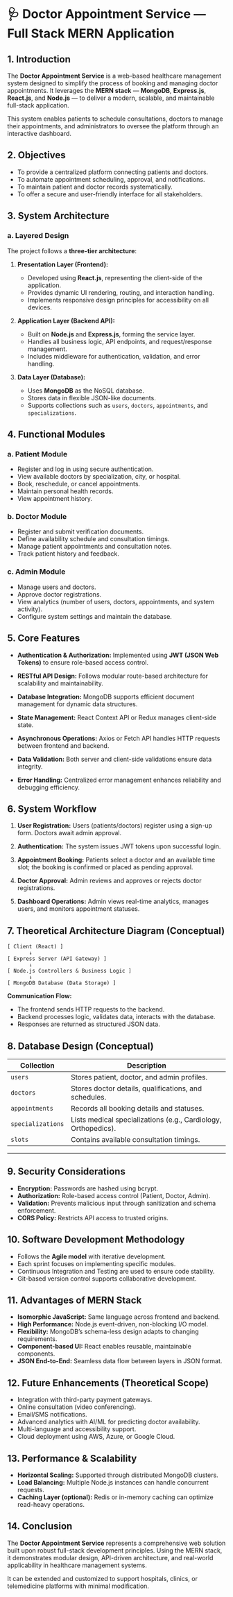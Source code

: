 

# 🩺 Doctor Appointment Service — Full Stack MERN Application

## 1. Introduction

The **Doctor Appointment Service** is a web-based healthcare management system designed to simplify the process of booking and managing doctor appointments.
It leverages the **MERN stack** — **MongoDB**, **Express.js**, **React.js**, and **Node.js** — to deliver a modern, scalable, and maintainable full-stack application.

This system enables patients to schedule consultations, doctors to manage their appointments, and administrators to oversee the platform through an interactive dashboard.



## 2. Objectives

* To provide a centralized platform connecting patients and doctors.
* To automate appointment scheduling, approval, and notifications.
* To maintain patient and doctor records systematically.
* To offer a secure and user-friendly interface for all stakeholders.



## 3. System Architecture

### a. Layered Design

The project follows a **three-tier architecture**:

1. **Presentation Layer (Frontend):**

   * Developed using **React.js**, representing the client-side of the application.
   * Provides dynamic UI rendering, routing, and interaction handling.
   * Implements responsive design principles for accessibility on all devices.

2. **Application Layer (Backend API):**

   * Built on **Node.js** and **Express.js**, forming the service layer.
   * Handles all business logic, API endpoints, and request/response management.
   * Includes middleware for authentication, validation, and error handling.

3. **Data Layer (Database):**

   * Uses **MongoDB** as the NoSQL database.
   * Stores data in flexible JSON-like documents.
   * Supports collections such as `users`, `doctors`, `appointments`, and `specializations`.



## 4. Functional Modules

### a. Patient Module

* Register and log in using secure authentication.
* View available doctors by specialization, city, or hospital.
* Book, reschedule, or cancel appointments.
* Maintain personal health records.
* View appointment history.

### b. Doctor Module

* Register and submit verification documents.
* Define availability schedule and consultation timings.
* Manage patient appointments and consultation notes.
* Track patient history and feedback.

### c. Admin Module

* Manage users and doctors.
* Approve doctor registrations.
* View analytics (number of users, doctors, appointments, and system activity).
* Configure system settings and maintain the database.


## 5. Core Features

* **Authentication & Authorization:**
  Implemented using **JWT (JSON Web Tokens)** to ensure role-based access control.

* **RESTful API Design:**
  Follows modular route-based architecture for scalability and maintainability.

* **Database Integration:**
  MongoDB supports efficient document management for dynamic data structures.

* **State Management:**
  React Context API or Redux manages client-side state.

* **Asynchronous Operations:**
  Axios or Fetch API handles HTTP requests between frontend and backend.

* **Data Validation:**
  Both server and client-side validations ensure data integrity.

* **Error Handling:**
  Centralized error management enhances reliability and debugging efficiency.



## 6. System Workflow

1. **User Registration:**
   Users (patients/doctors) register using a sign-up form. Doctors await admin approval.

2. **Authentication:**
   The system issues JWT tokens upon successful login.

3. **Appointment Booking:**
   Patients select a doctor and an available time slot; the booking is confirmed or placed as pending approval.

4. **Doctor Approval:**
   Admin reviews and approves or rejects doctor registrations.

5. **Dashboard Operations:**
   Admin views real-time analytics, manages users, and monitors appointment statuses.



## 7. Theoretical Architecture Diagram (Conceptual)

```
[ Client (React) ]
       ↓
[ Express Server (API Gateway) ]
       ↓
[ Node.js Controllers & Business Logic ]
       ↓
[ MongoDB Database (Data Storage) ]
```

**Communication Flow:**

* The frontend sends HTTP requests to the backend.
* Backend processes logic, validates data, interacts with the database.
* Responses are returned as structured JSON data.



## 8. Database Design (Conceptual)

| Collection        | Description                                                    |
| ----------------- | -------------------------------------------------------------- |
| `users`           | Stores patient, doctor, and admin profiles.                    |
| `doctors`         | Stores doctor details, qualifications, and schedules.          |
| `appointments`    | Records all booking details and statuses.                      |
| `specializations` | Lists medical specializations (e.g., Cardiology, Orthopedics). |
| `slots`           | Contains available consultation timings.                       |

---

## 9. Security Considerations

* **Encryption:** Passwords are hashed using bcrypt.
* **Authorization:** Role-based access control (Patient, Doctor, Admin).
* **Validation:** Prevents malicious input through sanitization and schema enforcement.
* **CORS Policy:** Restricts API access to trusted origins.


## 10. Software Development Methodology

* Follows the **Agile model** with iterative development.
* Each sprint focuses on implementing specific modules.
* Continuous Integration and Testing are used to ensure code stability.
* Git-based version control supports collaborative development.


## 11. Advantages of MERN Stack

* **Isomorphic JavaScript:** Same language across frontend and backend.
* **High Performance:** Node.js event-driven, non-blocking I/O model.
* **Flexibility:** MongoDB’s schema-less design adapts to changing requirements.
* **Component-based UI:** React enables reusable, maintainable components.
* **JSON End-to-End:** Seamless data flow between layers in JSON format.


## 12. Future Enhancements (Theoretical Scope)

* Integration with third-party payment gateways.
* Online consultation (video conferencing).
* Email/SMS notifications.
* Advanced analytics with AI/ML for predicting doctor availability.
* Multi-language and accessibility support.
* Cloud deployment using AWS, Azure, or Google Cloud.



## 13. Performance & Scalability

* **Horizontal Scaling:** Supported through distributed MongoDB clusters.
* **Load Balancing:** Multiple Node.js instances can handle concurrent requests.
* **Caching Layer (optional):** Redis or in-memory caching can optimize read-heavy operations.



## 14. Conclusion

The **Doctor Appointment Service** represents a comprehensive web solution built upon robust full-stack development principles.
Using the MERN stack, it demonstrates modular design, API-driven architecture, and real-world applicability in healthcare management systems.

It can be extended and customized to support hospitals, clinics, or telemedicine platforms with minimal modification.


